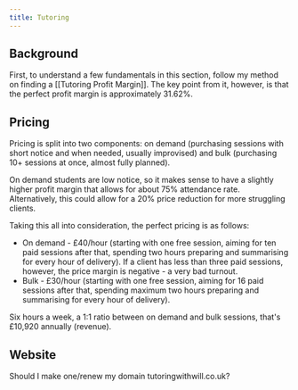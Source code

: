 ```yaml
---
title: Tutoring
---
```

## Background

First, to understand a few fundamentals in this section, follow my method on finding a [[Tutoring Profit Margin]]. The key point from it, however, is that the perfect profit margin is approximately 31.62%.
## Pricing

Pricing is split into two components: on demand (purchasing sessions with short notice and when needed, usually improvised) and bulk (purchasing 10+ sessions at once, almost fully planned).

On demand students are low notice, so it makes sense to have a slightly higher profit margin that allows for about 75% attendance rate. Alternatively, this could allow for a 20% price reduction for more struggling clients.

Taking this all into consideration, the perfect pricing is as follows:
 - On demand - £40/hour (starting with one free session, aiming for ten paid sessions after that, spending two hours preparing and summarising for every hour of delivery). If a client has less than three paid sessions, however, the price margin is negative - a very bad turnout.
 - Bulk - £30/hour (starting with one free session, aiming for 16 paid sessions after that, spending maximum two hours preparing and summarising for every hour of delivery).

Six hours a week, a 1:1 ratio between on demand and bulk sessions, that's £10,920 annually (revenue).
## Website

Should I make one/renew my domain tutoringwithwill.co.uk?